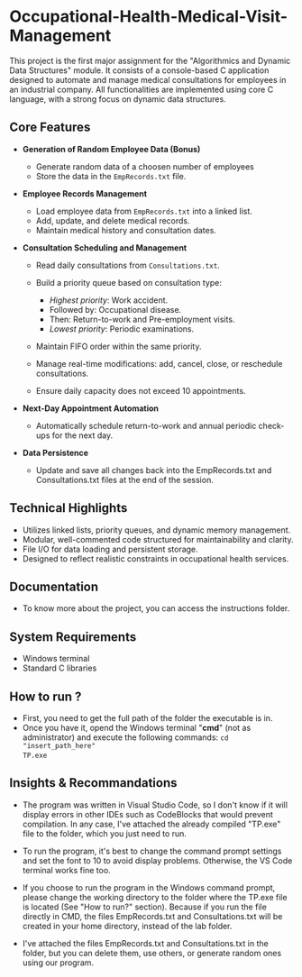 # Occupational-Health-Medical-Visit-Management
This project is the first major assignment for the "Algorithmics and Dynamic Data Structures" module. It consists of a console-based C application designed to automate and manage medical consultations for employees in an industrial company. All functionalities are implemented using core C language, with a strong focus on dynamic data structures.

## Core Features
* **Generation of Random Employee Data (Bonus)**

	* Generate random data of a choosen number of employees
 	* Store the data in the `EmpRecords.txt` file. 

* **Employee Records Management**
  
	* Load employee data from `EmpRecords.txt` into a linked list.
	* Add, update, and delete medical records.
  	* Maintain medical history and consultation dates.
 
* **Consultation Scheduling and Management**

	* Read daily consultations from `Consultations.txt`.
	* Build a priority queue based on consultation type:
    
		* *Highest priority*: Work accident.
		* Followed by: Occupational disease.
		* Then: Return-to-work and Pre-employment visits.
		* *Lowest priority*: Periodic examinations.
	* Maintain FIFO order within the same priority.
	* Manage real-time modifications: add, cancel, close, or reschedule consultations.
	* Ensure daily capacity does not exceed 10 appointments.

* **Next-Day Appointment Automation**

	* Automatically schedule return-to-work and annual periodic check-ups for the next day.
 
* **Data Persistence**

	* Update and save all changes back into the EmpRecords.txt and Consultations.txt files at the end of the session.

## Technical Highlights
* Utilizes linked lists, priority queues, and dynamic memory management.
* Modular, well-commented code structured for maintainability and clarity.
* File I/O for data loading and persistent storage.
* Designed to reflect realistic constraints in occupational health services.

## Documentation
* To know more about the project, you can access the instructions folder.

## System Requirements
* Windows terminal
* Standard C libraries

## How to run ?
* First, you need to get the full path of the folder the executable is in.
* Once you have it, opend the Windows terminal "**cmd**" (not as administrator) and execute the following commands:
`cd "insert_path_here"`\
`TP.exe`

## Insights & Recommandations

* The program was written in Visual Studio Code, so I don't know if it will display errors in other IDEs such as CodeBlocks that would prevent compilation. In any case, I've attached the already compiled "TP.exe" file to the folder, which you just need to run.

* To run the program, it's best to change the command prompt settings and set the font to 10 to avoid display problems. Otherwise, the VS Code terminal works fine too.

* If you choose to run the program in the Windows command prompt, please change the working directory to the folder where the TP.exe file is located (See "How to run?" section). Because if you run the file directly in CMD, the files EmpRecords.txt and Consultations.txt will be created in your home directory, instead of the lab folder.

* I've attached the files EmpRecords.txt and Consultations.txt in the folder, but you can delete them, use others, or generate random ones using our program.
